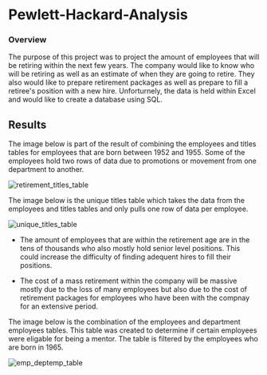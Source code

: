 # Pewlett-Hackard-Analysis

### Overview
The purpose of this project was to project the amount of employees that will be retiring within the next few years. The company would like to know who will be retiring as well as an estimate of when they are going to retire. They also would like to prepare retirement packages as well as prepare to fill a retiree's position with a new hire. Unforturnely, the data is held within Excel and would like to create a database using SQL. 

## Results

The image below is part of the result of combining the employees and titles tables for employees that are born between 1952 and 1955. Some of the employees hold two rows of data due to promotions or movement from one department to another. 

![retirement_titles_table](https://user-images.githubusercontent.com/87910875/137645169-2f2fc51f-d0c2-4437-b116-d6e13b0fe818.png)

The image below is the unique titles table which takes the data from the employees and titles tables and only pulls one row of data per employee.

![unique_titles_table](https://user-images.githubusercontent.com/87910875/137645486-8a7d46b2-0817-42f6-9567-f14f4fbb2ec9.png)

  * The amount of employees that are within the retirement age are in the tens of thousands who also mostly hold senior level positions. This could increase the difficulty     of finding adequent hires to fill their positions.
  
  * The cost of a mass retirement within the company will be massive mostly due to the loss of many employees but also due to the cost of retirement packages for        employees who have been with the compnay for an extensive period.
 
The image below is the combination of the employees and department employees tables. This table was created to determine if certain employees were eligable for being a mentor. The table is filtered by the employees who are born in 1965.

![emp_deptemp_table](https://user-images.githubusercontent.com/87910875/137645679-043dce7f-3694-40da-af65-5a918c2a4e24.png)
